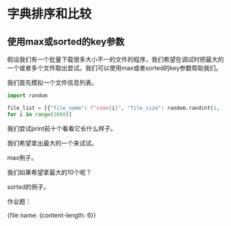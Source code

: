# 字典排序和比较

## 使用max或sorted的key参数

假设我们有一个批量下载很多大小不一的文件的程序，我们希望在调试时把最大的一个或者多个文件取出尝试。我们可以使用max或者sorted的key参数帮助我们。

我们首先模拟一个文件信息列表。

```python
import random

file_list = [{"file_name": f"name{i}", "file_size": random.randint(1, 1000000)}
for i in range(1000)]
```

我们尝试print前十个看看它长什么样子。


我们希望拿出最大的一个来试试。

max例子。


我们如果希望拿最大的10个呢？

sorted的例子。


作业题：

{file name: {content-length: 6}}
